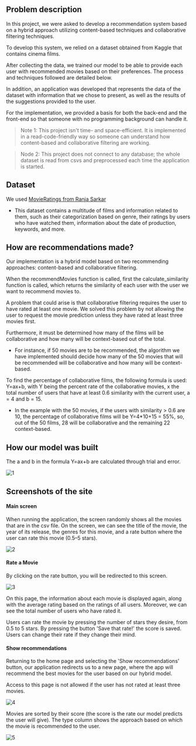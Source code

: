 ## Problem description

In this project, we were asked to develop a recommendation system based on a hybrid approach utilizing content-based techniques and collaborative filtering techniques.

To develop this system, we relied on a dataset obtained from Kaggle that contains cinema films.

After collecting the data, we trained our model to be able to provide each user with recommended movies based on their preferences. The process and techniques followed are detailed below.

In addition, an application was developed that represents the data of the dataset with information that we chose to present, as well as the results of the suggestions provided to the user.

For the implementation, we provided a basis for both the back-end and the front-end so that someone with no programming background can handle it.

> Note 1: This project isn't time- and space-efficient. It is implemented in a read-code-friendly way so someone can understand how content-based and collaborative filtering are working.

> Node 2: This project does not connect to any database; the whole dataset is read from csvs and preprocessed each time the application is started.

## Dataset 

We used [MovieRatings from Ranja Sarkar](https://www.kaggle.com/datasets/ranja7/movieratingsbyusers)

- This dataset contains a multitude of films and information related to them, such as their categorization based on genre, their ratings by users who have watched them, information about the date of production, keywords, and more.

## How are recommendations made?

Our implementation is a hybrid model based on two recommending approaches: content-based and collaborative filtering.

When the recommendMovies function is called, first the calculate_similarity function is called, which returns the similarity of each user with the user we want to recommend movies to.

A problem that could arise is that collaborative filtering requires the user to have rated at least one movie. We solved this problem by not allowing the user to request the movie prediction unless they have rated at least three movies first.

Furthermore, it must be determined how many of the films will be collaborative and how many will be context-based out of the total.

- For instance, if 50 movies are to be recommended, the algorithm we have implemented should decide how many of the 50 movies that will be recommended will be collaborative and how many will be context-based.

To find the percentage of collaborative films, the following formula is used: Y=ax+b, with Y being the percent rate of the collaborative movies, x the total number of users that have at least 0.6 similarity with the current user, a = 4 and b = 15.

- In the example with the 50 movies, if the users with similarity > 0.6 are 10, the percentage of collaborative films will be Y=4*10+15 = 55%, so, out of the 50 films, 28 will be collaborative and the remaining 22 context-based.

## How our model was built

The a and b in the formula Y=ax+b are calculated through trial and error.

![1](https://github.com/user-attachments/assets/df00252d-6d97-4567-9a50-60026faee150)

## Screenshots of the site
#### Main screen

When running the application, the screen randomly shows all the movies that are in the csv file. On the screen, we can see the title of the movie, the year of its release, the genres for this movie, and a rate button where the user can rate this movie (0.5–5 stars).

![2](https://github.com/user-attachments/assets/a8b989d7-35b0-4632-b76c-a8d11cf4192c)

#### Rate a Movie

By clicking on the rate button, you will be redirected to this screen.

![3](https://github.com/user-attachments/assets/7b808dcb-a10b-4f76-9289-a9f85ae48ba0)

On this page, the information about each movie is displayed again, along with the average rating based on the ratings of all users. Moreover, we can see the total number of users who have rated it.

Users can rate the movie by pressing the number of stars they desire, from 0.5 to 5 stars. By pressing the button 'Save that rate!' the score is saved. Users can change their rate if they change their mind.

#### Show recommendations

Returning to the home page and selecting the 'Show recommendations' button, our application redirects us to a new page, where the app will recommend the best movies for the user based on our hybrid model.

Access to this page is not allowed if the user has not rated at least three movies.

![4](https://github.com/user-attachments/assets/6cba6a8d-3c78-4c2a-8146-b76c4d11eb10)

Movies are sorted by their score (the score is the rate our model predicts the user will give). The type column shows the approach based on which the movie is recommended to the user.

![5](https://github.com/user-attachments/assets/814572e6-a0b7-45ee-9527-6595f0ccb6ed)
